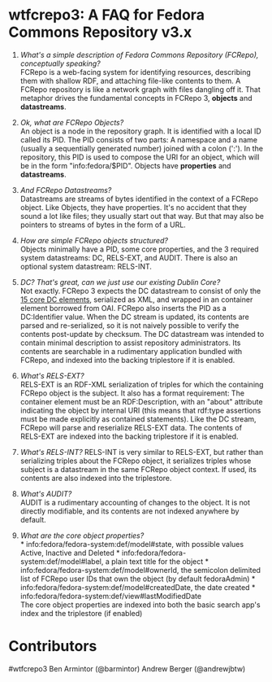wtfcrepo3: A FAQ for Fedora Commons Repository v3.x
===================================================

1. *What's a simple description of Fedora Commons Repository (FCRepo), conceptually speaking?*  
   FCRepo is a web-facing system for identifying resources, describing them with shallow RDF, and attaching file-like contents to them. A FCRepo repository is like a network graph with files dangling off it. That metaphor drives the fundamental concepts in FCRepo 3, **objects** and **datastreams**.
  1. *Ok, what are FCRepo Objects?*  
    An object is a node in the repository graph. It is identified with a local ID called its PID. The PID consists of two parts: A namespace and a name (usually a sequentially generated number) joined with a colon (':'). In the repository, this PID is used to compose the URI for an object, which will be in the form "info:fedora/$PID".
    Objects have **properties** and **datastreams**.
  2. *And FCRepo Datastreams?*  
    Datastreams are streams of bytes identified in the context of a FCRepo object. Like Objects, they have properties. It's no accident that they sound a lot like files; they usually start out that way. But that may also be pointers to streams of bytes in the form of a URL.  

2. *How are simple FCRepo objects structured?*  
   Objects minimally have a PID, some core properties, and the 3 required system datastreams: DC, RELS-EXT, and AUDIT. There is also an optional system datastream: RELS-INT.
  1. *DC? That's great, can we just use our existing Dublin Core?*  
     Not exactly. FCRepo 3 expects the DC datastream to consist of only the [15 core DC elements](http://dublincore.org/documents/dces/), serialized as XML, and wrapped in an container element borrowed from OAI. FCRepo also inserts the PID as a DC:Identifier value. When the DC stream is updated, its contents are parsed and re-serialized, so it is not naively possible to verify the contents post-update by checksum. The DC datastream was intended to contain minimal description to assist repository administrators. Its contents are searchable in a rudimentary application bundled with FCRepo, and indexed into the backing triplestore if it is enabled.  
  2. *What's RELS-EXT?*  
    RELS-EXT is an RDF-XML serialization of triples for which the containing FCRepo object is the subject. It also has a format requirement: The container element must be an RDF:Description, with an "about" attribute indicating the object by internal URI (this means that rdf:type assertions must be made explicitly as contained statements). Like the DC stream, FCRepo will parse and reserialize RELS-EXT data. The contents of RELS-EXT are indexed into the backing triplestore if it is enabled.  
  3. *What's RELS-INT?*
    RELS-INT is very similar to RELS-EXT, but rather than serializing triples about the FCRepo object, it serializes triples whose subject is a datastream in the same FCRepo object context. If used, its contents are also indexed into the triplestore.  
  4. *What's AUDIT?*  
    AUDIT is a rudimentary accounting of changes to the object. It is not directly modifiable, and its contents are not indexed anywhere by default.  
  5. *What are the core object properties?*  
    * info:fedora/fedora-system:def/model#state, with possible values Active, Inactive and Deleted
    * info:fedora/fedora-system:def/model#label, a plain text title for the object
    * info:fedora/fedora-system:def/model#ownerId, the semicolon delimited list of FCRepo user IDs that own the object (by default fedoraAdmin)
    * info:fedora/fedora-system:def/model#createdDate, the date created
    * info:fedora/fedora-system:def/view#lastModifiedDate  
    The core object properties are indexed into both the basic search app's index and the triplestore (if enabled) 

Contributors
============
\#wtfcrepo3
Ben Armintor (@barmintor)
Andrew Berger (@andrewjbtw)

